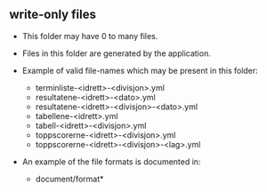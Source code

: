 ## write-only files

* This folder may have 0 to many files.
* Files in this folder are generated by the application.

* Example of valid file-names which may be present in this folder:
    - terminliste-\<idrett\>-\<divisjon\>.yml
    - resultatene-\<idrett\>-\<dato\>.yml
    - resultatene-\<idrett\>-\<divisjon\>-\<dato\>.yml
    - tabellene-\<idrett\>.yml
    - tabell-\<idrett\>-\<divisjon\>.yml
    - toppscorerne-\<idrett\>-\<divisjon\>.yml
    - toppscorerne-\<idrett\>-\<divisjon\>-\<lag\>.yml

* An example of the file formats is documented in:
    - document/format*
